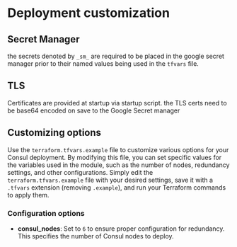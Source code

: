 # Deployment customization

## Secret Manager

the secrets denoted by `_sm_` are required to be placed in the google secret manager prior to their named values being used in the  `tfvars` file.

## TLS

Certificates are provided at startup via startup script. the TLS certs need to be base64 encoded on save to the Google Secret manager

## Customizing options

Use the `terraform.tfvars.example` file to customize various options for your Consul deployment. By modifying this file, you can set specific values for the variables used in the module, such as the number of nodes, redundancy settings, and other configurations. Simply edit the `terraform.tfvars.example` file with your desired settings, save it with a `.tfvars` extension (removing `.example`), and run your Terraform commands to apply them.

### Configuration options

- **consul_nodes**: Set to `6` to ensure proper configuration for redundancy. This specifies the number of Consul nodes to deploy.
